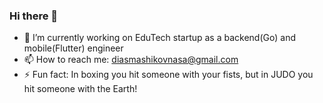 ### Hi there 👋

- 🔭 I’m currently working on EduTech startup as a backend(Go) and mobile(Flutter) engineer
- 📫 How to reach me: diasmashikovnasa@gmail.com
- ⚡ Fun fact: In boxing you hit someone with your fists, but in JUDO you hit someone with the Earth!

